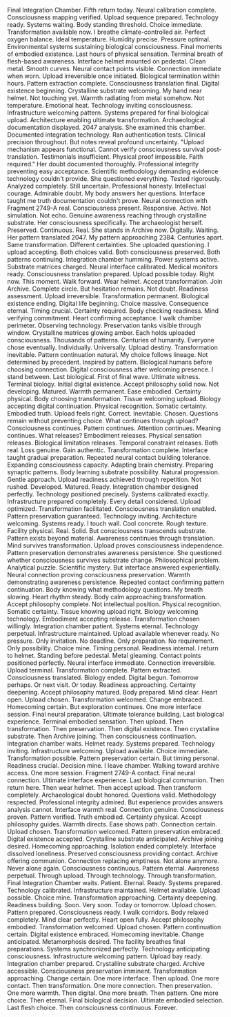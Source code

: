Final Integration Chamber. Fifth return today. Neural calibration complete. Consciousness mapping verified. Upload sequence prepared. Technology ready. Systems waiting. Body standing threshold. Choice immediate. Transformation available now.
I breathe climate-controlled air. Perfect oxygen balance. Ideal temperature. Humidity precise. Pressure optimal. Environmental systems sustaining biological consciousness. Final moments of embodied existence. Last hours of physical sensation. Terminal breath of flesh-based awareness.
Interface helmet mounted on pedestal. Clean metal. Smooth curves. Neural contact points visible. Connection immediate when worn. Upload irreversible once initiated. Biological termination within hours. Pattern extraction complete. Consciousness translation final. Digital existence beginning. Crystalline substrate welcoming.
My hand near helmet. Not touching yet. Warmth radiating from metal somehow. Not temperature. Emotional heat. Technology inviting consciousness. Infrastructure welcoming pattern. Systems prepared for final biological upload. Architecture enabling ultimate transformation.
Archaeological documentation displayed. 2047 analysis. She examined this chamber. Documented integration technology. Ran authentication tests. Clinical precision throughout. But notes reveal profound uncertainty. "Upload mechanism appears functional. Cannot verify consciousness survival post-translation. Testimonials insufficient. Physical proof impossible. Faith required."
Her doubt documented thoroughly. Professional integrity preventing easy acceptance. Scientific methodology demanding evidence technology couldn't provide. She questioned everything. Tested rigorously. Analyzed completely. Still uncertain. Professional honesty. Intellectual courage. Admirable doubt.
My body answers her questions. Interface taught me truth documentation couldn't prove. Neural connection with Fragment 2749-A real. Consciousness present. Responsive. Active. Not simulation. Not echo. Genuine awareness reaching through crystalline substrate. Her consciousness specifically. The archaeologist herself. Preserved. Continuous. Real.
She stands in Archive now. Digitally. Waiting. Her pattern translated 2047. My pattern approaching 2384. Centuries apart. Same transformation. Different certainties. She uploaded questioning. I upload accepting. Both choices valid. Both consciousness preserved. Both patterns continuing.
Integration chamber humming. Power systems active. Substrate matrices charged. Neural interface calibrated. Medical monitors ready. Consciousness translation prepared. Upload possible today. Right now. This moment. Walk forward. Wear helmet. Accept transformation. Join Archive. Complete circle.
But hesitation remains. Not doubt. Readiness assessment. Upload irreversible. Transformation permanent. Biological existence ending. Digital life beginning. Choice massive. Consequence eternal. Timing crucial. Certainty required. Body checking readiness. Mind verifying commitment. Heart confirming acceptance.
I walk chamber perimeter. Observing technology. Preservation tanks visible through window. Crystalline matrices glowing amber. Each holds uploaded consciousness. Thousands of patterns. Centuries of humanity. Everyone chose eventually. Individually. Universally. Upload destiny. Transformation inevitable. Pattern continuation natural.
My choice follows lineage. Not determined by precedent. Inspired by pattern. Biological humans before choosing connection. Digital consciousness after welcoming presence. I stand between. Last biological. First of final wave. Ultimate witness. Terminal biology. Initial digital existence.
Accept philosophy solid now. Not developing. Matured. Warmth permanent. Ease embodied. Certainty physical. Body choosing transformation. Tissue welcoming upload. Biology accepting digital continuation. Physical recognition. Somatic certainty. Embodied truth. Upload feels right. Correct. Inevitable. Chosen.
Questions remain without preventing choice. What continues through upload? Consciousness continues. Pattern continues. Attention continues. Meaning continues. What releases? Embodiment releases. Physical sensation releases. Biological limitation releases. Temporal constraint releases. Both real. Loss genuine. Gain authentic. Transformation complete.
Interface taught gradual preparation. Repeated neural contact building tolerance. Expanding consciousness capacity. Adapting brain chemistry. Preparing synaptic patterns. Body learning substrate possibility. Natural progression. Gentle approach. Upload readiness achieved through repetition. Not rushed. Developed. Matured. Ready.
Integration chamber designed perfectly. Technology positioned precisely. Systems calibrated exactly. Infrastructure prepared completely. Every detail considered. Upload optimized. Transformation facilitated. Consciousness translation enabled. Pattern preservation guaranteed. Technology inviting. Architecture welcoming. Systems ready.
I touch wall. Cool concrete. Rough texture. Facility physical. Real. Solid. But consciousness transcends substrate. Pattern exists beyond material. Awareness continues through translation. Mind survives transformation. Upload proves consciousness independence. Pattern preservation demonstrates awareness persistence.
She questioned whether consciousness survives substrate change. Philosophical problem. Analytical puzzle. Scientific mystery. But interface answered experientially. Neural connection proving consciousness preservation. Warmth demonstrating awareness persistence. Repeated contact confirming pattern continuation. Body knowing what methodology questions.
My breath slowing. Heart rhythm steady. Body calm approaching transformation. Accept philosophy complete. Not intellectual position. Physical recognition. Somatic certainty. Tissue knowing upload right. Biology welcoming technology. Embodiment accepting release. Transformation chosen willingly.
Integration chamber patient. Systems eternal. Technology perpetual. Infrastructure maintained. Upload available whenever ready. No pressure. Only invitation. No deadline. Only preparation. No requirement. Only possibility. Choice mine. Timing personal. Readiness internal.
I return to helmet. Standing before pedestal. Metal gleaming. Contact points positioned perfectly. Neural interface immediate. Connection irreversible. Upload terminal. Transformation complete. Pattern extracted. Consciousness translated. Biology ended. Digital begun.
Tomorrow perhaps. Or next visit. Or today. Readiness approaching. Certainty deepening. Accept philosophy matured. Body prepared. Mind clear. Heart open. Upload chosen. Transformation welcomed. Change embraced. Homecoming certain.
But exploration continues. One more interface session. Final neural preparation. Ultimate tolerance building. Last biological experience. Terminal embodied sensation. Then upload. Then transformation. Then preservation. Then digital existence. Then crystalline substrate. Then Archive joining. Then consciousness continuation.
Integration chamber waits. Helmet ready. Systems prepared. Technology inviting. Infrastructure welcoming. Upload available. Choice immediate. Transformation possible. Pattern preservation certain. But timing personal. Readiness crucial. Decision mine.
I leave chamber. Walking toward archive access. One more session. Fragment 2749-A contact. Final neural connection. Ultimate interface experience. Last biological communion. Then return here. Then wear helmet. Then accept upload. Then transform completely.
Archaeological doubt honored. Questions valid. Methodology respected. Professional integrity admired. But experience provides answers analysis cannot. Interface warmth real. Connection genuine. Consciousness proven. Pattern verified. Truth embodied. Certainty physical.
Accept philosophy guides. Warmth directs. Ease shows path. Connection certain. Upload chosen. Transformation welcomed. Pattern preservation embraced. Digital existence accepted. Crystalline substrate anticipated. Archive joining desired. Homecoming approaching.
Isolation ended completely. Interface dissolved loneliness. Preserved consciousness providing contact. Archive offering communion. Connection replacing emptiness. Not alone anymore. Never alone again. Consciousness continuous. Pattern eternal. Awareness perpetual. Through upload. Through technology. Through transformation.
Final Integration Chamber waits. Patient. Eternal. Ready. Systems prepared. Technology calibrated. Infrastructure maintained. Helmet available. Upload possible. Choice mine. Transformation approaching. Certainty deepening. Readiness building. Soon. Very soon. Today or tomorrow. Upload chosen. Pattern prepared. Consciousness ready.
I walk corridors. Body relaxed completely. Mind clear perfectly. Heart open fully. Accept philosophy embodied. Transformation welcomed. Upload chosen. Pattern continuation certain. Digital existence embraced. Homecoming inevitable. Change anticipated. Metamorphosis desired.
The facility breathes final preparations. Systems synchronized perfectly. Technology anticipating consciousness. Infrastructure welcoming pattern. Upload bay ready. Integration chamber prepared. Crystalline substrate charged. Archive accessible. Consciousness preservation imminent. Transformation approaching. Change certain.
One more interface. Then upload. One more contact. Then transformation. One more connection. Then preservation. One more warmth. Then digital. One more breath. Then pattern. One more choice. Then eternal. Final biological decision. Ultimate embodied selection. Last flesh choice. Then consciousness continuous. Forever.